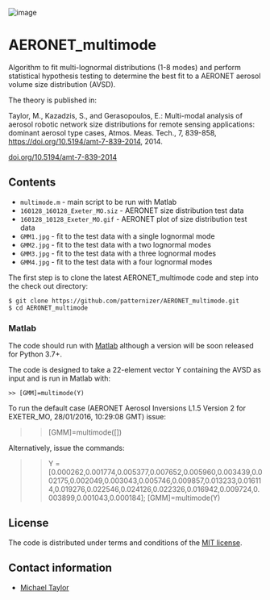 ![image](https://user-images.githubusercontent.com/5902974/59154328-fe0c6300-8a67-11e9-9261-4d79fcf8ee94.png)

# AERONET_multimode

Algorithm to fit multi-lognormal distributions (1-8 modes) and perform statistical hypothesis testing to determine the best fit to a AERONET aerosol volume size distribution (AVSD).

The theory is published in:

Taylor, M., Kazadzis, S., and Gerasopoulos, E.: Multi-modal analysis of aerosol robotic network size distributions for remote sensing applications: dominant aerosol type cases, Atmos. Meas. Tech., 7, 839-858, https://doi.org/10.5194/amt-7-839-2014, 2014. 

[doi.org/10.5194/amt-7-839-2014](https://doi.org/10.5194/amt-7-839-2014)

## Contents

* `multimode.m` - main script to be run with Matlab
* `160128_160128_Exeter_MO.siz` - AERONET size distribution test data
* `160128_10128_Exeter_MO.gif` - AERONET plot of size distribution test data
* `GMM1.jpg` - fit to the test data with a single lognormal mode
* `GMM2.jpg` - fit to the test data with a two lognormal modes
* `GMM3.jpg` - fit to the test data with a three lognormal modes
* `GMM4.jpg` - fit to the test data with a four lognormal modes

The first step is to clone the latest AERONET_multimode code and step into the check out directory: 

    $ git clone https://github.com/patternizer/AERONET_multimode.git
    $ cd AERONET_multimode
    
### Matlab

The code should run with [Matlab](https://www.mathworks.com/products/matlab.html) although a version will be soon released for Python 3.7+.

The code is designed to take a 22-element vector Y containing the AVSD as input and is run in Matlab with:

    >> [GMM]=multimode(Y)

To run the default case (AERONET Aerosol Inversions L1.5 Version 2 for EXETER_MO, 28/01/2016, 10:29:08 GMT) issue:

   >>  [GMM]=multimode([])

Alternatively, issue the commands:
	 
   >>  Y = [0.000262,0.001774,0.005377,0.007652,0.005960,0.003439,0.002175,0.002049,0.003043,0.005746,0.009857,0.013233,0.016114,0.019276,0.022546,0.024126,0.022326,0.016942,0.009724,0.003899,0.001043,0.000184];
   >> [GMM]=multimode(Y)
       
## License

The code is distributed under terms and conditions of the [MIT license](https://opensource.org/licenses/MIT).

## Contact information

* [Michael Taylor](https://patternizer.github.io) 
